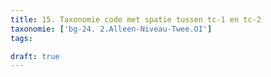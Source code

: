 ```yaml
---
title: 15. Taxonomie code met spatie tussen tc-1 en tc-2
taxonomie: ['bg-24. 2.Alleen-Niveau-Twee.OI']
tags:

draft: true 
---
```

